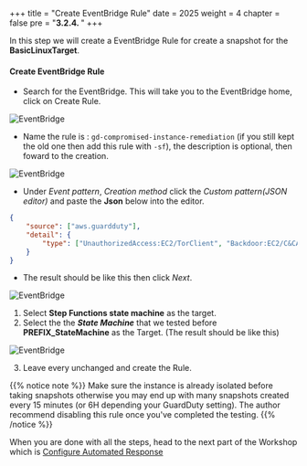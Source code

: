 +++
title = "Create EventBridge Rule"
date = 2025
weight = 4
chapter = false
pre = "<b>3.2.4. </b>"
+++

In this step we will create a EventBridge Rule for create a snapshot for the **BasicLinuxTarget**.

<!-- #### **Create EventBridge Rule**: -->

#### Create EventBridge Rule
- Search for the EventBridge. This will take you to the EventBridge home, click on Create Rule.

![EventBridge](../../../images/3/3.1/3.1.4/Create_rule.png?width=90pc)

- Name the rule is : `gd-compromised-instance-remediation` (if you still kept the old one then add this rule with `-sf`), the description is optional, then foward to the creation.

![EventBridge](../../../images/3/3.1/3.1.4/Create_rule_naming.png?width=90pc)

- Under _Event pattern_, _Creation method_ click the _Custom pattern(JSON editor)_ and paste the **Json** below into the editor.
```json
{
    "source": ["aws.guardduty"],
    "detail": {
        "type": ["UnauthorizedAccess:EC2/TorClient", "Backdoor:EC2/C&CActivity.B!DNS", "Trojan:EC2/DNSDataExfiltration", "CryptoCurrency:EC2/BitcoinTool.B", "CryptoCurrency:EC2/BitcoinTool.B!DNS"]
    }
}
```
- The result should be like this then click _Next_.

![EventBridge](../../../images/3/3.1/3.1.4/Create_rule_event_pattern.png?width=90pc)

1. Select **Step Functions state machine** as the target.
2. Select the the _**State Machine**_ that we tested before **PREFIX_StateMachine** as the Target. (The result should be like this)

![EventBridge](../../../images/3/3.2/3.2.4/Create_rule_target.png?width=90pc)

3. Leave every unchanged and create the Rule.

{{% notice note %}}
Make sure the instance is already isolated before taking snapshots otherwise you may end up with many snapshots created every 15 minutes 
(or 6H depending your GuardDuty setting). The author recommend disabling this rule once you've completed the testing.
{{% /notice %}}

When you are done with all the steps, head to the next part of the Workshop which is [Configure Automated Response](../../../4-Configure-Automated-Response)